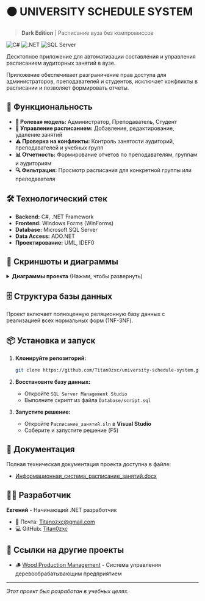# ⚫ UNIVERSITY SCHEDULE SYSTEM

> **Dark Edition** | Расписание вуза без компромиссов

![C#](https://img.shields.io/badge/C%23-%23239120.svg?style=for-the-badge&logo=c-sharp&logoColor=white)
![.NET](https://img.shields.io/badge/.NET-5C2D91?style=for-the-badge&logo=.net&logoColor=white)
![SQL Server](https://img.shields.io/badge/Microsoft%20SQL%20Server-CC2927?style=for-the-badge&logo=microsoft%20sql%20server&logoColor=white)

Десктопное приложение для автоматизации составления и управления расписанием аудиторных занятий в вузе.

Приложение обеспечивает разграничение прав доступа для администраторов, преподавателей и студентов, исключает конфликты в расписании и позволяет формировать отчеты.

## 🚀 Функциональность

- **🔐 Ролевая модель:** Администратор, Преподаватель, Студент
- **📅 Управление расписанием:** Добавление, редактирование, удаление занятий
- **⚠️ Проверка на конфликты:** Контроль занятости аудиторий, преподавателей и учебных групп
- **📊 Отчетность:** Формирование отчетов по преподавателям, группам и аудиториям
- **🔍 Фильтрация:** Просмотр расписания для конкретной группы или преподавателя

## 🛠 Технологический стек

*   **Backend:** C#, .NET Framework
*   **Frontend:** Windows Forms (WinForms)
*   **Database:** Microsoft SQL Server
*   **Data Access:** ADO.NET
*   **Проектирование:** UML, IDEF0

## 📸 Скриншоты и диаграммы

<details>
<summary><b>Диаграммы проекта</b> (Нажми, чтобы развернуть)</summary>

| Концептуальная модель | Логическая модель данных |
| :---: | :---: |
| <img src="screenshots/Концептуальная_модель.png" width="400"/> | <img src="screenshots/Логическая_модель_данных.png" width="400"/> |

| Физическая модель данных | Диаграмма IDEF0 |
| :---: | :---: |
| <img src="screenshots/Физическая_модель_данных.png" width="400"/> | <img src="screenshots/Диаграмма_IDEF0.png" width="400"/> |

| Нормализация данных (1NF-3NF) |
| :---: |
| <img src="screenshots/1NF-3NF/Данные_в_1NF.png" width="400"/> |
| <img src="screenshots/1NF-3NF/Данные_во_2NF.png" width="400"/> |
| <img src="screenshots/1NF-3NF/Данные_в_3NF.png" width="400"/> |

</details>

## 🗄️ Структура базы данных

Проект включает полноценную реляционную базу данных с реализацией всех нормальных форм (1NF-3NF).

## 📦 Установка и запуск

1.  **Клонируйте репозиторий:**
    ```bash
    git clone https://github.com/Titan0zxc/university-schedule-system.git
    ```

2.  **Восстановите базу данных:**
    *   Откройте `SQL Server Management Studio`
    *   Выполните скрипт из файла `Database/script.sql`

3.  **Запустите решение:**
    *   Откройте `Расписание_занятий.sln` в **Visual Studio**
    *   Соберите и запустите решение (F5)

## 📄 Документация

Полная техническая документация проекта доступна в файле:
- [Информационная_система_расписание_занятий.docx](docs/Информационная_система_расписание_занятий.docx)

## 👨‍💻 Разработчик

**Евгений** - Начинающий .NET разработчик

*   📧 Почта: [Titanozxc@gmail.com](mailto:Titanozxc@gmail.com)
*   💻 GitHub: [Titan0zxc](https://github.com/Titan0zxc)

## 🔗 Ссылки на другие проекты

*   🪵 [Wood Production Management](https://github.com/Titan0zxc/wood-production-management) - Система управления деревообрабатывающим предприятием

---
*Этот проект был разработан в учебных целях.*
